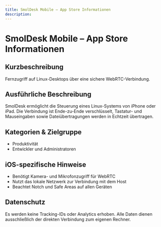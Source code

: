 ```yaml
---
title: SmolDesk Mobile – App Store Informationen
description: 
---
```

# SmolDesk Mobile – App Store Informationen

## Kurzbeschreibung
Fernzugriff auf Linux-Desktops über eine sichere WebRTC-Verbindung.

## Ausführliche Beschreibung
SmolDesk ermöglicht die Steuerung eines Linux-Systems von iPhone oder iPad. Die Verbindung ist Ende-zu-Ende verschlüsselt, Tastatur- und Mauseingaben sowie Dateiübertragungen werden in Echtzeit übertragen.

## Kategorien & Zielgruppe
- Produktivität
- Entwickler und Administratoren

## iOS-spezifische Hinweise
- Benötigt Kamera- und Mikrofonzugriff für WebRTC
- Nutzt das lokale Netzwerk zur Verbindung mit dem Host
- Beachtet Notch und Safe Areas auf allen Geräten

## Datenschutz
Es werden keine Tracking-IDs oder Analytics erhoben. Alle Daten dienen ausschließlich der direkten Verbindung zum eigenen Rechner.
